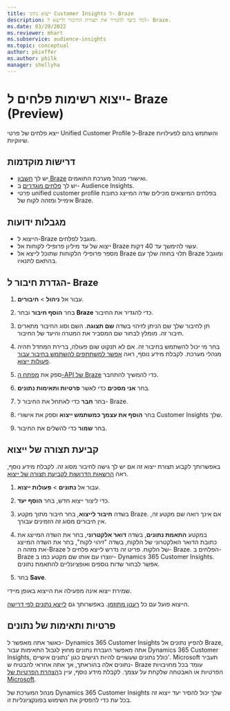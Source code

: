 ```yaml
---
title: ייצוא נתוני Customer Insights ל- Braze
description: למד כיצד להגדיר את תצורת החיבור ולייצא ל- Braze.
ms.date: 03/29/2022
ms.reviewer: mhart
ms.subservice: audience-insights
ms.topic: conceptual
author: pkieffer
ms.author: philk
manager: shellyha
---
```


# <a name="export-segment-lists-to-braze-preview"></a>ייצוא רשימות פלחים ל- Braze ‏(Preview)

ייצא פלחים של פרטי Unified Customer Profile ל-Braze והשתמש בהם לפעילויות שיווקיות.

## <a name="prerequisites"></a>דרישות מוקדמות

-   יש לך [חשבון Braze](https://www.braze.com/) ואישורי מנהל מערכת התואמים.
-   יש לך [פלחים מוגדרים](segments.md) ב- Audience Insights.
-   פרטי unified customer profile בפלחים המיוצאים מכילים שדה המייצג כתובת אימייל ומזהה לקוח של Braze. 

## <a name="known-limitations"></a>מגבלות ידועות

- הייצוא ל-Braze מוגבל לפלחים.
- ייצוא של עד מיליון פרופילי לקוחות אל Braze עשוי להימשך עד 40 דקות. 
- מספר פרופילי הלקוחות שתוכל לייצא אל Braze תלוי בחוזה שלך עם Braze ומוגבל בהתאם לתנאיו.

## <a name="set-up-connection-to-braze"></a>הגדרת חיבור ל- Braze

1. עבור אל **ניהול** > **חיבורים**.

1. בחר **הוסף חיבור** ובחר **Braze** כדי להגדיר את החיבור.

1. תן לחיבור שלך שם הניתן לזיהוי בשדה **שם תצוגה**. השם וסוג החיבור מתארים חיבור זה. מומלץ לבחור שם המסביר את המטרה והיעד של החיבור.

1. בחר מי יכול להשתמש בחיבור זה. אם לא תנקוט שום פעולה, ברירת המחדל תהיה מנהלי מערכת. לקבלת מידע נוסף, ראה [אפשר למשתתפים להשתמש בחיבור עבור פעולות ייצוא](connections.md#allow-contributors-to-use-a-connection-for-exports).

1. ספק את [מפתח ה-API של Braze](https://www.braze.com/docs/api/basics/) כדי להמשיך להתחבר. 

1. בחר **אני מסכים** כדי לאשר **פרטיות ותאימות נתונים**.

1. בחר **חבר** כדי לאתחל את החיבור ל- Braze.

1. בחר **הוסף את עצמך כמשתמש ייצוא** וספק את אישורי Customer Insights שלך.

1. בחר **שמור** כדי להשלים את החיבור.

## <a name="configure-an-export"></a>קביעת תצורה של ייצוא

באפשרותך לקבוע תצורת ייצוא זה אם יש לך גישה לחיבור מסוג זה. לקבלת מידע נוסף, ראה [הרשאות הדרושות לקביעת תצורה של ייצוא](export-destinations.md#set-up-a-new-export).

1. עבור אל **נתונים** > **פעולות ייצוא**.

1. כדי ליצור ייצוא חדש, בחר **הוסף יעד**.

1. בשדה **חיבור לייצוא**, בחר חיבור מתוך מקטע Braze. אם אינך רואה שם מקטע זה, אין חיבורים מסוג זה הזמינים עבורך.  

3. במקטע **התאמת נתונים**, בשדה **דואר אלקטרוני**, בחר את השדה המייצג את כתובת הדואר האלקטרוני של הלקוח, בשדה "זיהוי לקוח", בחר את השדה המייצג את מזהה ה-Braze של הלקוח. פריט זה נדרש לייצא פלחים ל- Braze. הפלחים ב-Braze יווצרו עם אותו שם מקטע כמו ב- Dynamics 365 Customer Insights. אפשר לבחור שדות נוספים ואופציונליים להתאמת נתונים. 

1. בחר **Save**.

שמירת ייצוא אינה מפעילה את הייצוא באופן מיידי.

הייצוא פועל עם כל [רענון מתוזמן](system.md#schedule-tab). באפשרותך גם [לייצא נתונים לפי דרישה](export-destinations.md#run-exports-on-demand). 


## <a name="data-privacy-and-compliance"></a>פרטיות ותאימות של נתונים

כאשר אתה מאפשר ל- Dynamics 365 Customer Insights להפיץ נתונים אל Braze, אתה מאפשר העברת נתונים מחוץ לגבול התאימות עבור Dynamics 365 Customer Insights, כולל נתונים שעשויים להיות רגישים כגון 'נתונים אישיים'. Microsoft תעביר נתונים אלה בהוראתך, אך אתה אחראי להבטיח ש- Braze עומד בכל מחויבויות הפרטיות או האבטחה שלקחת על עצמך. לקבלת מידע נוסף, עיין ב[הצהרת הפרטיות של Microsoft](https://go.microsoft.com/fwlink/?linkid=396732).

מנהל המערכת של Dynamics 365 Customer Insights שלך יכול להסיר יעד ייצוא זה בכל עת כדי להפסיק את השימוש בפונקציונליות זו.
